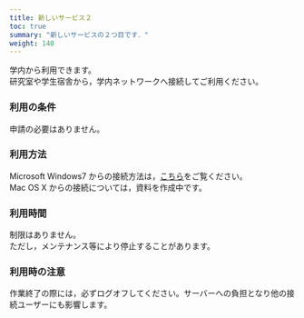 ```yaml
---
title: 新しいサービス２
toc: true
summary: "新しいサービスの２つ目です．"
weight: 140
---
```

学内から利用できます。  
研究室や学生宿舎から，学内ネットワークへ接続してご利用ください。

### 利用の条件
申請の必要はありません。  

### 利用方法
Microsoft Windows7 からの接続方法は，[こちら](./attached/RemoteDeskTop-in-win7.pdf)をご覧ください。  
Mac OS X からの接続については，資料を作成中です。

### 利用時間
制限はありません。  
ただし，メンテナンス等により停止することがあります。

### 利用時の注意
作業終了の際には，必ずログオフしてください。サーバーへの負担となり他の接続ユーザーにも影響します。

